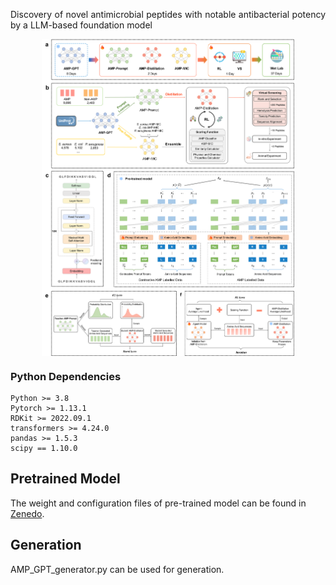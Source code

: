 <p align="justify">
Discovery of novel antimicrobial peptides with notable antibacterial potency by a LLM-based foundation model
</p>

<div align=center>
<img src="./workflow.png" width="80%" height="80%" alt="TOC" align=center />
</div>

### Python Dependencies
```
Python >= 3.8
Pytorch >= 1.13.1
RDKit >= 2022.09.1
transformers >= 4.24.0
pandas >= 1.5.3
scipy == 1.10.0
```

## Pretrained Model
The weight and configuration files of pre-trained model can be found in [Zenedo](https://zenodo.org/records/13999508).

## Generation
AMP_GPT_generator.py can be used for generation. 
